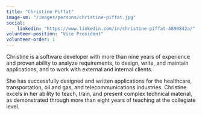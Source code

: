 ```yaml
---
title: "Christine Piffat"
image-sm: "/images/persons/christine-piffat.jpg"
social:
    linkedin: "https://www.linkedin.com/in/christine-piffat-4890842a/"
volunteer-position: "Vice President"
volunteer-order: 1
---
```

Christine is a software developer with more than nine years of experience and proven ability to analyze requirements, to design, write, and maintain applications, and to work with external and internal clients.

She has successfully designed and written applications for the healthcare, transportation, oil and gas, and telecommunications industries. Christine excels in her ability to teach, train, and present complex technical material, as demonstrated through more than eight years of teaching at the collegiate level.
